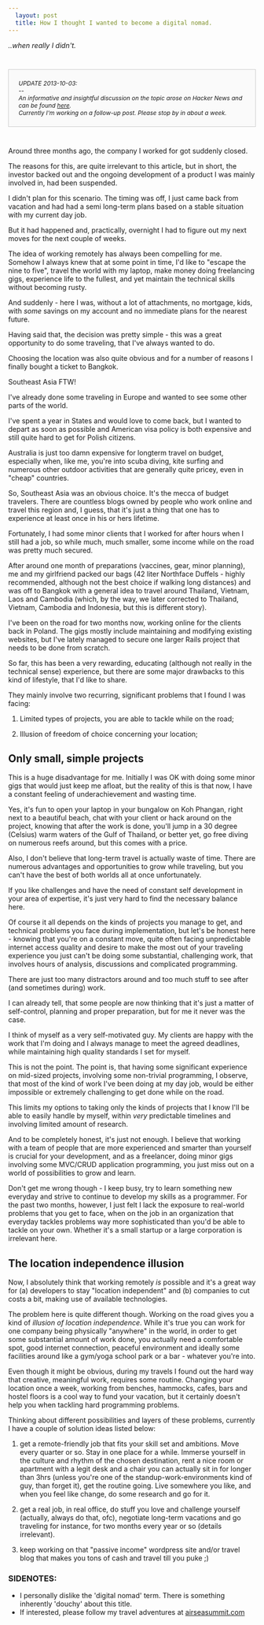 ```yaml
---
  layout: post
  title: How I thought I wanted to become a digital nomad.
---
```


<i>..when really I didn't.</i>

<div style="margin: 40px 0; padding: 20px; border: 1px solid #ccc; background-color: #fafafa; font-style: italic; font-size: 12px;">
  UPDATE 2013-10-03:<br />
  --<br />
  An informative and insightful discussion on the topic arose on Hacker News and can be found <a href="https://news.ycombinator.com/item?id=6388820">here</a>.
  <br />
  Currently I'm working on a follow-up post. Please stop by in about a week. 
</div>

Around three months ago, the company I worked 
for got suddenly closed. 

The reasons for this, 
are quite irrelevant to this article, 
but in short, the investor backed out 
and the ongoing development of a product 
I was mainly involved in, had been suspended. 

I didn't plan for this scenario. The timing was off, 
I just came back from vacation and had had a semi long-term 
plans based on a stable situation with my current day job.

But it had happened and, practically, overnight I had 
to figure out my next moves for the next couple of weeks.

The idea of working remotely has always been compelling for me. 
Somehow I always knew that at some point in time, 
I'd like to "escape the nine to five", travel the world with my laptop, 
make money doing freelancing gigs, experience life to the fullest,
and yet maintain the technical skills without becoming rusty.


And suddenly - here I was, without a lot of attachments, no mortgage, 
kids, with _some_ savings on my account and no immediate plans for 
the nearest future.


Having said that, the decision was pretty simple - this was a great opportunity
to do some traveling, that I've always wanted to do. 


Choosing the location was also quite obvious and 
for a number of reasons I finally bought a ticket to Bangkok.


Southeast Asia FTW!


I've already done some traveling in Europe and wanted 
to see some other parts of the world. 


I've spent a year in States and would love to come back, 
but I wanted to depart as soon as possible and American 
visa policy is both expensive and still quite hard to get for Polish citizens.


Australia is just too damn expensive for longterm travel on budget,
especially when, like me, you're into scuba diving, kite surfing
and numerous other outdoor activities that are generally quite pricey,
even in "cheap" countries. 


So, Southeast Asia was an obvious choice. It's the mecca of 
budget travelers. There are countless blogs owned by people 
who work online and travel this region and, I guess, that 
it's just a thing that one has to experience at least once in
his or hers lifetime.


Fortunately, I had some minor clients that I worked for after hours 
when I still had a job, so while much, much smaller, some income while 
on the road was pretty much secured.


After around one month of preparations (vaccines, gear, minor planning), 
me and my girlfriend packed our bags (42 liter Northface Duffels - highly recommended, 
although not the best choice if walking long distances) and was off to Bangkok
with a general idea to travel around Thailand, Vietnam, Laos and Cambodia 
(which, by the way, we later corrected to Thailand, Vietnam, Cambodia and Indonesia, but this is different story).


I've been on the road for two months now, working online for the clients
back in Poland. The gigs mostly include maintaining and modifying
existing websites, but I've lately managed to secure one larger Rails project
that needs to be done from scratch.


So far, this has been a very rewarding, educating (although not really in the technical sense)
experience, but there are some major drawbacks to this kind of lifestyle, 
that I'd like to share. 

They mainly involve two recurring, significant problems that I found I was facing:

1) Limited types of projects, you are able to tackle while on the road;

2) Illusion of freedom of choice concerning your location;

## Only small, simple projects

This is a huge disadvantage for me. Initially I was OK with doing 
some minor gigs that would just keep me afloat, but the reality 
of this is that now, I have a constant feeling of underachievement
and wasting time. 

Yes, it's fun to open your laptop in your bungalow on Koh Phangan, right
next to a beautiful beach, chat with your client or hack around on the project, 
knowing that after the work is done, you'll jump in a 30 degree (Celsius) 
warm waters of the Gulf of Thailand, or better yet, go free diving on numerous reefs around, 
but this comes with a price. 

Also, I don't believe that long-term travel is actually waste of time.
There are numerous advantages and opportunities to grow while traveling,
but you can't have the best of both worlds all at once unfortunately.

If you like challenges and have the need of constant self development 
in your area of expertise, it's just very hard to find the necessary balance here. 

Of course it all depends on the kinds of projects you manage to get,
and technical problems you face during implementation,
but let's be honest here - knowing that you're
on a constant move, quite often facing unpredictable internet access quality 
and desire to make the most out of your traveling experience you just can't 
be doing some substantial, challenging work, that involves hours of analysis, 
discussions and complicated programming.

There are just too many distractors around and too much stuff 
to see after (and sometimes during) work.

I can already tell, that some people are now thinking that it's just a matter
of self-control, planning and proper preparation, but for me it never was the case.

I think of myself as a very self-motivated guy. My clients are happy with the work that I'm 
doing and I always manage to meet the agreed deadlines, while maintaining high quality standards
I set for myself.

This is not the point. The point is, that having some significant experience on mid-sized 
projects, involving some non-trivial programming, I observe, that most of the kind of work 
I've been doing at my day job, would be either impossible or extremely challenging to get done while on the road.

This limits my options to taking only the kinds of projects that I know I'll be able to
easily handle by myself, within *very* predictable timelines and involving limited amount of research. 

And to be completely honest, it's just not enough. I believe that working with a team of people that 
are more experienced and smarter than yourself is crucial for your development, and as a freelancer,
doing minor gigs involving some MVC/CRUD application programming, you just miss out on a world of
possibilities to grow and learn.

Don't get me wrong though - I keep busy, try to learn something new everyday and strive to 
continue to develop my skills as a programmer. For the past two months, however, 
I just felt I lack the exposure to real-world problems that you get to face, when 
on the job in an organization that everyday tackles problems way more sophisticated
than you'd be able to tackle on your own. 
Whether it's a small startup or a large corporation is irrelevant here.

## The location independence illusion

Now, I absolutely think that working remotely _is_ possible and it's a great 
way for (a) developers to stay "location independent" and (b) companies to cut costs a bit, making use of available technologies.

The problem here is quite different though. Working on the road gives you a kind of _illusion of location
independence_. While it's true you can work for one company being physically "anywhere" 
in the world, in order to get some substantial amount of work done, you actually need
a comfortable spot, good internet connection, peaceful environment and ideally 
some facilities around like a gym/yoga school park or a bar - whatever you're into. 

Even though it might be obvious, during my travels I found out the hard way that creative, meaningful work, requires some routine. 
Changing your location once a week, working from benches, hammocks, cafes, bars and hostel floors is a cool way to fund 
your vacation, but it certainly doesn't help you when tackling hard programming problems. 


Thinking about different possibilities and layers of these problems, currently I have a couple of solution ideas listed below:

1) get a remote-friendly job that fits your skill set and ambitions. Move every quarter or so. Stay in one place for a while. 
Immerse yourself in the culture and rhythm of the chosen destination, rent a nice room or apartment with a legit desk and a chair you can actually sit in for longer than 3hrs 
(unless you're one of the standup-work-environments kind of guy, than forget it), get the routine going. 
Live somewhere you like, and when you feel like change, do some research and go for it.

2) get a real job, in real office, do stuff you love and challenge yourself (actually, always do that, ofc), negotiate long-term vacations and 
go traveling for instance, for two months every year or so (details irrelevant).

3) keep working on that "passive income" wordpress site and/or travel blog that makes you tons of cash and travel till you puke ;)


### SIDENOTES:

* I personally dislike the 'digital nomad' term. There is something inherently 'douchy' about this title.
* If interested, please follow my travel adventures at <a href="http://airseasummit.com/">airseasummit.com</a>
<br />
<br />
<br />
<br />
<br />
